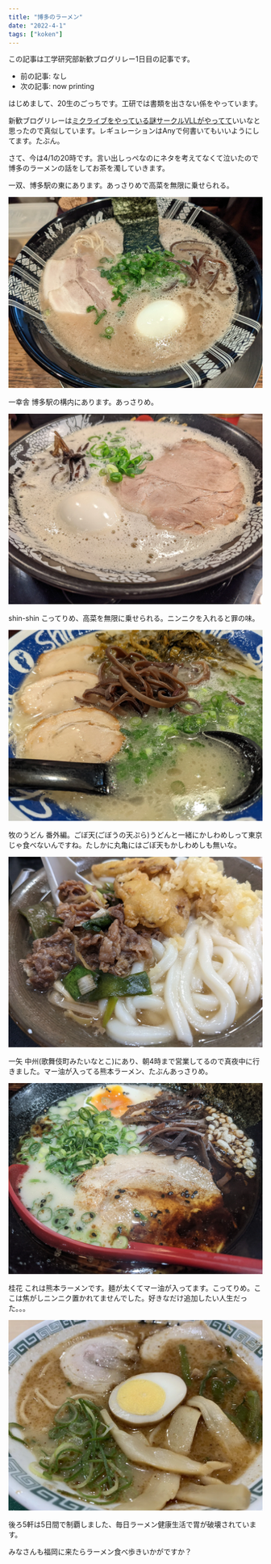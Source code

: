 ```yaml
---
title: "博多のラーメン"
date: "2022-4-1"
tags: ["koken"]
---
```


この記事は工学研究部新歓ブログリレー1日目の記事です。

- 前の記事: なし
- 次の記事: now printing

はじめまして、20生のごっちです。工研では書類を出さない係をやっています。

新歓ブログリレーは[ミクライブをやっている謎サークルVLLがやってて](https://note.com/mikuec/m/m0b57ac309ecc)いいなと思ったので真似しています。レギュレーションはAnyで何書いてもいいようにしてます。たぶん。

さて、今は4/1の20時です。言い出しっぺなのにネタを考えてなくて泣いたので博多のラーメンの話をしてお茶を濁していきます。

一双、博多駅の東にあります。あっさりめで高菜を無限に乗せられる。

![](./PXL_20220107_124902688.webp)

一幸舎 博多駅の構内にあります。あっさりめ。

![](./PXL_20220327_095657020.webp)

shin-shin こってりめ、高菜を無限に乗せられる。ニンニクを入れると罪の味。

![](./PXL_20220328_171745205.webp)

牧のうどん 番外編。ごぼ天(ごぼうの天ぷら)うどんと一緒にかしわめしって東京じゃ食べないんですね。たしかに丸亀にはごぼ天もかしわめしも無いな。

![](./PXL_20220330_053904446.webp)

一矢 中州(歌舞伎町みたいなとこ)にあり、朝4時まで営業してるので真夜中に行きました。マー油が入ってる熊本ラーメン、たぶんあっさりめ。

![](./PXL_20220331_183623332.webp)

桂花 これは熊本ラーメンです。麺が太くてマー油が入ってます。こってりめ。ここは焦がしニンニク置かれてませんでした。好きなだけ追加したい人生だった。。。

![](./_nil_a_-1509844805450633226-img1.webp)

後ろ5軒は5日間で制覇しました、毎日ラーメン健康生活で胃が破壊されています。

みなさんも福岡に来たらラーメン食べ歩きいかがですか？
